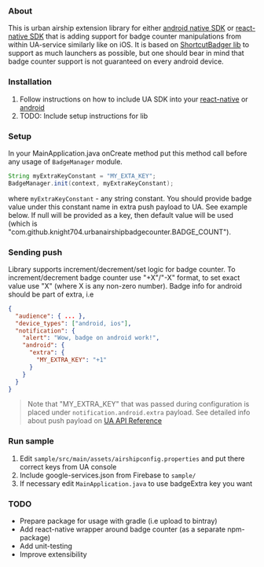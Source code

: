 ### About
This is urban airship extension library for either [android native SDK](https://github.com/urbanairship/android-library) or [react-native SDK](https://github.com/urbanairship/react-native-module)
that is adding support for badge counter manipulations from within UA-service similarly like on iOS.
It is based on [ShortcutBadger lib](https://github.com/leolin310148/ShortcutBadger) to support as much launchers as possible, but one should bear in mind that badge counter support
is not guaranteed on every android device.

### Installation
1) Follow instructions on how to include UA SDK into your [react-native](https://github.com/urbanairship/react-native-module) or [android](https://github.com/urbanairship/android-library)
2) TODO: Include setup instructions for lib

### Setup
In your MainApplication.java onCreate method put this method call before any usage of `BadgeManager` module.
```java
String myExtraKeyConstant = "MY_EXTA_KEY";
BadgeManager.init(context, myExtraKeyConstant);
```
where `myExtraKeyConstant` - any string constant. You should provide badge value under this constant name in extra push payload to UA. See example below.
If null will be provided as a key, then default value will be used (which is "com.github.knight704.urbanairshipbadgecounter.BADGE_COUNT").

### Sending push
Library supports increment/decrement/set logic for badge counter.
To increment/decrement badge counter use "+X"/"-X" format, to set exact value use "X" (where X is any non-zero number).
Badge info for android should be part of extra, i.e
```json
{
  "audience": { ... },
  "device_types": ["android, ios"],
  "notification": {
    "alert": "Wow, badge on android work!",
    "android": {
      "extra": {
        "MY_EXTRA_KEY": "+1"
      }
    }
  }
}
```
> Note that "MY_EXTRA_KEY" that was passed during configuration is placed under `notification.android.extra` payload.
See detailed info about push payload on [UA API Reference](https://docs.urbanairship.com/api/ua/)

### Run sample
1) Edit `sample/src/main/assets/airshipconfig.properties` and put there correct keys from UA console
2) Include google-services.json from Firebase to `sample/`
3) If necessary edit `MainApplication.java` to use badgeExtra key you want

### TODO
- Prepare package for usage with gradle (i.e upload to bintray)
- Add react-native wrapper around badge counter (as a separate npm-package)
- Add unit-testing
- Improve extensibility
